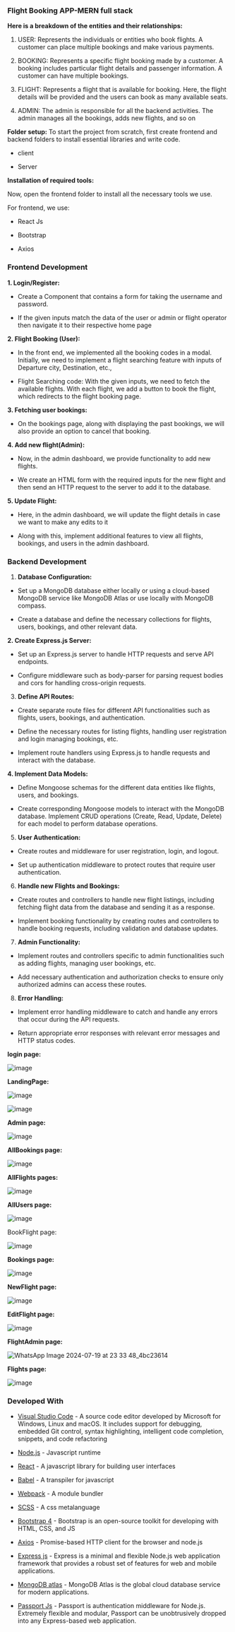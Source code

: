 ### Flight Booking APP-MERN full stack


**Here is a breakdown of the entities and their relationships:**

1. USER: Represents the individuals or entities who book flights. A customer can place multiple bookings and make various payments.

2. BOOKING: Represents a specific flight booking made by a customer. A booking includes particular flight details and passenger information. A customer can have multiple bookings.   
 
3. FLIGHT: Represents a flight that is available for booking. Here, the flight details will be provided and the users can book as many available seats.

5. ADMIN: The admin is responsible for all the backend activities. The admin manages all the bookings, adds new flights, and so on

**Folder setup:**
To start the project from scratch, first create frontend and backend folders to install essential libraries and write code.

- client

 

- Server

**Installation of required tools:**


Now, open the frontend folder to install all the necessary tools we use.

For frontend, we use:

- React Js
 
- Bootstrap

- Axios

### Frontend Development

**1. Login/Register:**

- Create a Component that contains a form for taking the username and password.

- If the given inputs match the data of the user or admin or flight operator then navigate it to their respective home page
 

**2. Flight Booking (User):**

- In the front end, we implemented all the booking codes in a modal. Initially, we need to implement a flight searching feature with inputs of Departure city, Destination, etc.,

- Flight Searching code: With the given inputs, we need to fetch the available flights. With each flight, we add a button to book the flight, which redirects to the flight booking page.

**3. Fetching user bookings:**

- On the bookings page, along with displaying the past bookings, we will also provide an option to cancel that booking.

**4. Add new flight(Admin):**

- Now, in the admin dashboard, we provide functionality to add new flights.

- We create an HTML form with the required inputs for the new flight and then send an HTTP request to the server to add it to the database.

**5. Update Flight:**

- Here, in the admin dashboard, we will update the flight details in case we want to make any edits to it

- Along with this, implement additional features to view all flights, bookings, and users in the admin dashboard.


###  Backend Development

1. **Database Configuration:**

- Set up a MongoDB database either locally or using a cloud-based MongoDB service like MongoDB Atlas or use locally with MongoDB compass.

- Create a database and define the necessary collections for flights, users, bookings, and other relevant data.

**2. Create Express.js Server:**

- Set up an Express.js server to handle HTTP requests and serve API endpoints.

- Configure middleware such as body-parser for parsing request bodies and cors for handling cross-origin requests.

3.  **Define API Routes:**

- Create separate route files for different API functionalities such as flights, users, bookings, and authentication.

-  Define the necessary routes for listing flights, handling user registration and login managing bookings, etc.

- Implement route handlers using Express.js to handle requests and interact with the database.

**4.  Implement Data Models:**

- Define Mongoose schemas for the different data entities like flights, users, and bookings.

- Create corresponding Mongoose models to interact with the MongoDB database. Implement CRUD operations (Create, Read, Update, Delete) for each model to perform database operations.

5. **User Authentication:**

- Create routes and middleware for user registration, login, and logout.

- Set up authentication middleware to protect routes that require user authentication.

6. **Handle new Flights and Bookings:**

- Create routes and controllers to handle new flight listings, including fetching flight data from the database and sending it as a response.

- Implement booking functionality by creating routes and controllers to handle booking requests, including validation and database updates.

7.  **Admin Functionality:**

- Implement routes and controllers specific to admin functionalities such as adding flights, managing user bookings, etc.

- Add necessary authentication and authorization checks to ensure only authorized admins can access these routes.

8.  **Error Handling:**

- Implement error handling middleware to catch and handle any errors that occur during the API requests.

- Return appropriate error responses with relevant error messages and HTTP status codes.

**login page:**

![image](https://github.com/user-attachments/assets/b0b24ded-c040-45cb-96e6-e4fd28258e3c)

**LandingPage:**

![image](https://github.com/user-attachments/assets/d680a737-c296-4ede-aaca-ef0f3e3fd183)


![image](https://github.com/user-attachments/assets/3729aa03-bf69-4d50-9323-32769fa0c13c)

**Admin page:**

![image](https://github.com/user-attachments/assets/a8f5599d-2340-4e1b-b035-7037f9bf0872)

**AllBookings page:**

![image](https://github.com/user-attachments/assets/24e799bf-31fb-46d2-9ca1-2312d8b46112)

**AllFlights pages:**

![image](https://github.com/user-attachments/assets/1866d8a6-125e-4901-a19b-337d836bcd6a)

**AllUsers page:**

![image](https://github.com/user-attachments/assets/53d7fbb0-d634-4dfa-8467-29c686cf7b4c)

BookFlight page:

![image](https://github.com/user-attachments/assets/6f2d8a0e-4624-40c5-a078-808d5f3e17d8)

**Bookings page:**

![image](https://github.com/user-attachments/assets/c6f021c1-6244-4206-9c1c-4420734d228e)

**NewFlight page:**

![image](https://github.com/user-attachments/assets/46d443e5-51f8-46b8-bae4-135b95ecc542)

**EditFlight page:**

![image](https://github.com/user-attachments/assets/1148f751-591c-4adc-82c8-e4144a76b23d)

**FlightAdmin page:**

![WhatsApp Image 2024-07-19 at 23 33 48_4bc23614](https://github.com/user-attachments/assets/553e89b4-9f02-4d16-980c-31eb80609ccf)

**Flights page:**

![image](https://github.com/user-attachments/assets/605ffc99-0721-43a7-aef4-391d0d3f57e1)

### Developed With

- [Visual Studio Code](https://code.visualstudio.com/) - A source code editor developed by Microsoft for Windows, Linux and macOS. It includes support for debugging, embedded Git control, syntax highlighting, intelligent code completion, snippets, and code refactoring

- [Node.js](https://nodejs.org/en/) - Javascript runtime
- [React](https://reactjs.org/) - A javascript library for building user interfaces
- [Babel](https://babeljs.io/) - A transpiler for javascript
- [Webpack](https://webpack.js.org/) - A module bundler
- [SCSS](http://sass-lang.com/) - A css metalanguage
- [Bootstrap 4](https://getbootstrap.com/) - Bootstrap is an open-source toolkit for developing with HTML, CSS, and JS
- [Axios](https://github.com/axios/axios) - Promise-based HTTP client for the browser and node.js
- [Express js](http://expressjs.com/) - Express is a minimal and flexible Node.js web application framework that provides a robust set of features for web and mobile applications.
- [MongoDB atlas](https://www.mongodb.com/cloud/atlas) - MongoDB Atlas is the global cloud database service for modern applications.
- [Passport Js](http://www.passportjs.org/) - Passport is authentication middleware for Node.js. Extremely flexible and modular, Passport can be unobtrusively dropped into any Express-based web application.


